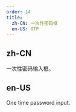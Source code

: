 ```yaml
---
order: 14
title:
  zh-CN: 一次性密码框
  en-US: OTP
---
```


## zh-CN

一次性密码输入框。

## en-US

One time password input.
